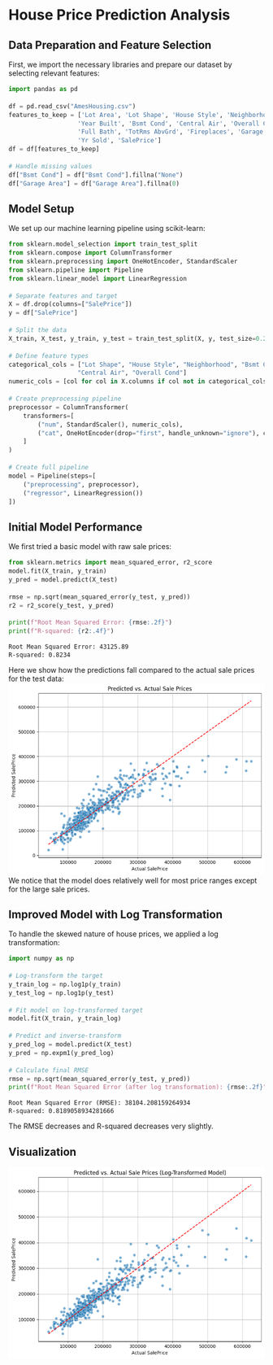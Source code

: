 # House Price Prediction Analysis

## Data Preparation and Feature Selection

First, we import the necessary libraries and prepare our dataset by selecting relevant features:

```python
import pandas as pd

df = pd.read_csv("AmesHousing.csv")
features_to_keep = ['Lot Area', 'Lot Shape', 'House Style', 'Neighborhood', 
                   'Year Built', 'Bsmt Cond', 'Central Air', 'Overall Cond',
                   'Full Bath', 'TotRms AbvGrd', 'Fireplaces', 'Garage Area',
                   'Yr Sold', 'SalePrice']
df = df[features_to_keep]

# Handle missing values
df["Bsmt Cond"] = df["Bsmt Cond"].fillna("None")
df["Garage Area"] = df["Garage Area"].fillna(0)
```

## Model Setup

We set up our machine learning pipeline using scikit-learn:

```python
from sklearn.model_selection import train_test_split
from sklearn.compose import ColumnTransformer
from sklearn.preprocessing import OneHotEncoder, StandardScaler
from sklearn.pipeline import Pipeline
from sklearn.linear_model import LinearRegression

# Separate features and target
X = df.drop(columns=["SalePrice"])
y = df["SalePrice"]

# Split the data
X_train, X_test, y_train, y_test = train_test_split(X, y, test_size=0.2, random_state=42)

# Define feature types
categorical_cols = ["Lot Shape", "House Style", "Neighborhood", "Bsmt Cond", 
                   "Central Air", "Overall Cond"]
numeric_cols = [col for col in X.columns if col not in categorical_cols]

# Create preprocessing pipeline
preprocessor = ColumnTransformer(
    transformers=[
        ("num", StandardScaler(), numeric_cols),
        ("cat", OneHotEncoder(drop="first", handle_unknown="ignore"), categorical_cols)
    ]
)

# Create full pipeline
model = Pipeline(steps=[
    ("preprocessing", preprocessor),
    ("regressor", LinearRegression())
])
```

## Initial Model Performance

We first tried a basic model with raw sale prices:

```python
from sklearn.metrics import mean_squared_error, r2_score
model.fit(X_train, y_train)
y_pred = model.predict(X_test)

rmse = np.sqrt(mean_squared_error(y_test, y_pred))
r2 = r2_score(y_test, y_pred)

print(f"Root Mean Squared Error: {rmse:.2f}")
print(f"R-squared: {r2:.4f}")
```
```output
Root Mean Squared Error: 43125.89
R-squared: 0.8234
```
Here we show how the predictions fall compared to the actual sale prices for the test data:
![Predicted vs Actual Prices](images/price_prediction_plot.png)
We notice that the model does relatively well for most price ranges except for the large sale prices.
## Improved Model with Log Transformation

To handle the skewed nature of house prices, we applied a log transformation:

```python
import numpy as np

# Log-transform the target
y_train_log = np.log1p(y_train)
y_test_log = np.log1p(y_test)

# Fit model on log-transformed target
model.fit(X_train, y_train_log)

# Predict and inverse-transform
y_pred_log = model.predict(X_test)
y_pred = np.expm1(y_pred_log)

# Calculate final RMSE
rmse = np.sqrt(mean_squared_error(y_test, y_pred))
print(f"Root Mean Squared Error (after log transformation): {rmse:.2f}")
```
```output
Root Mean Squared Error (RMSE): 38104.208159264934
R-squared: 0.8189058934281666
```
The RMSE decreases and R-squared decreases very slightly.
## Visualization

![Predicted vs Actual Prices](images/price_prediction_plot2.png)